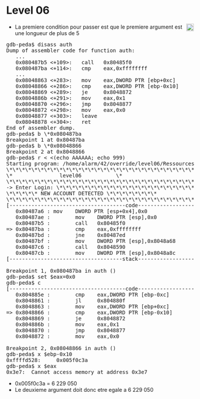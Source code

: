 # Level 06
<a href="/level07"><img align='right' width=20x height=auto src="https://cdn.onlinewebfonts.com/svg/img_68680.png"></img></a>

- La premiere condition pour passer est que le premiere argument est une longueur de plus de 5
<pre>
gdb-peda$ disass auth
Dump of assembler code for function auth:
   ...
   0x080487b5 <+109>:   call   0x80485f0 <ptrace@plt>
   0x080487ba <+114>:   cmp    eax,0xffffffff
   ...
   0x08048863 <+283>:   mov    eax,DWORD PTR [ebp+0xc]
   0x08048866 <+286>:   cmp    eax,DWORD PTR [ebp-0x10]
   0x08048869 <+289>:   je     0x8048872 <auth+298>
   0x0804886b <+291>:   mov    eax,0x1
   0x08048870 <+296>:   jmp    0x8048877 <auth+303>
   0x08048872 <+298>:   mov    eax,0x0
   0x08048877 <+303>:   leave  
   0x08048878 <+304>:   ret    
End of assembler dump.
gdb-peda$ b \*0x080487ba
Breakpoint 1 at 0x80487ba
gdb-peda$ b \*0x08048866
Breakpoint 2 at 0x8048866
gdb-peda$ r < <(echo AAAAAA; echo 999)
Starting program: /home/alarm/42/override/level06/Ressources/level06 < <(echo AAAAAA; echo 999)
\*\*\*\*\*\*\*\*\*\*\*\*\*\*\*\*\*\*\*\*\*\*\*\*\*\*\*\*\*\*\*\*\*\*\*
\*               level06           \*
\*\*\*\*\*\*\*\*\*\*\*\*\*\*\*\*\*\*\*\*\*\*\*\*\*\*\*\*\*\*\*\*\*\*\*
-> Enter Login: \*\*\*\*\*\*\*\*\*\*\*\*\*\*\*\*\*\*\*\*\*\*\*\*\*\*\*\*\*\*\*\*\*\*\*
\*\*\*\*\* NEW ACCOUNT DETECTED \*\*\*\*\*\*\*\*
\*\*\*\*\*\*\*\*\*\*\*\*\*\*\*\*\*\*\*\*\*\*\*\*\*\*\*\*\*\*\*\*\*\*\*
[-------------------------------------code-------------------------------------]
   0x80487a6 <auth+94>: mov    DWORD PTR [esp+0x4],0x0
   0x80487ae <auth+102>:        mov    DWORD PTR [esp],0x0
   0x80487b5 <auth+109>:        call   0x80485f0 <ptrace@plt>
=> 0x80487ba <auth+114>:        cmp    eax,0xffffffff
   0x80487bd <auth+117>:        jne    0x80487ed <auth+165>
   0x80487bf <auth+119>:        mov    DWORD PTR [esp],0x8048a68
   0x80487c6 <auth+126>:        call   0x8048590 <puts@plt>
   0x80487cb <auth+131>:        mov    DWORD PTR [esp],0x8048a8c
[------------------------------------stack-------------------------------------]

Breakpoint 1, 0x080487ba in auth ()
gdb-peda$ set $eax=0x0
gdb-peda$ c
[-------------------------------------code-------------------------------------]
   0x804885e <auth+278>:        cmp    eax,DWORD PTR [ebp-0xc]
   0x8048861 <auth+281>:        jl     0x804880f <auth+199>
   0x8048863 <auth+283>:        mov    eax,DWORD PTR [ebp+0xc]
=> 0x8048866 <auth+286>:        cmp    eax,DWORD PTR [ebp-0x10]
   0x8048869 <auth+289>:        je     0x8048872 <auth+298>
   0x804886b <auth+291>:        mov    eax,0x1
   0x8048870 <auth+296>:        jmp    0x8048877 <auth+303>
   0x8048872 <auth+298>:        mov    eax,0x0

Breakpoint 2, 0x08048866 in auth ()
gdb-peda$ x $ebp-0x10
0xffffd528:     0x005f0c3a
gdb-peda$ x $eax
0x3e7:  Cannot access memory at address 0x3e7
</pre>
- 0x005f0c3a = 6 229 050
- Le deuxieme argument doit donc etre egale a  6 229 050
